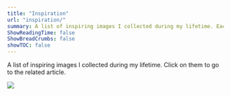```yaml
---
title: "Inspiration"
url: "inspiration/"
summary: A list of inspiring images I collected during my lifetime. Each on of them is linked to an article where I share more information about it.
ShowReadingTime: false
ShowBreadCrumbs: false
showTOC: false
---
```


A list of inspiring images I collected during my lifetime. Click on them to go to the related article.

<div class="inspiration-grid">

<a href="/posts/2023/08/inspiration-001"><img src="/20230821/HeadLopper1.webp"></a>

</div>
